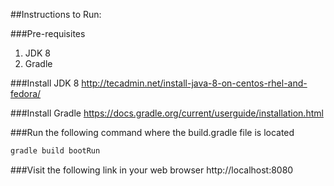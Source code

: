 ##Instructions to Run:

###Pre-requisites
1. JDK 8
2. Gradle

###Install JDK 8
http://tecadmin.net/install-java-8-on-centos-rhel-and-fedora/

###Install Gradle
https://docs.gradle.org/current/userguide/installation.html

###Run the following command where the build.gradle file is located
```bash
gradle build bootRun
```

###Visit the following link in your web browser
http://localhost:8080

